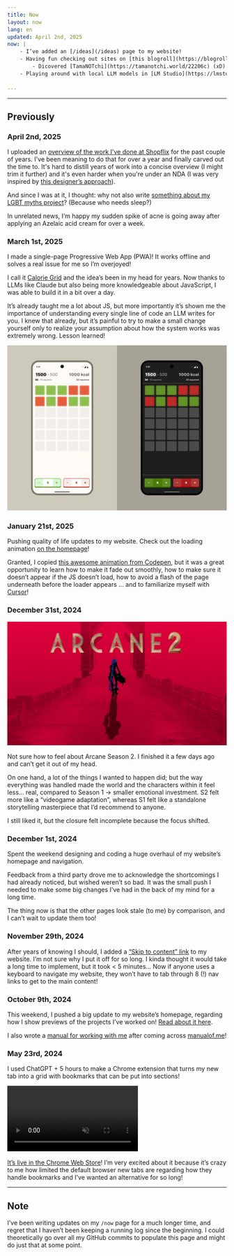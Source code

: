 ```yaml
---
title: Now
layout: now
lang: en
updated: April 2nd, 2025
now: |
    - I’ve added an [/ideas](/ideas) page to my website!
    - Having fun checking out sites on [this blogroll](https://blogroll.org/). 
        - Dicovered [TamaNOTchi](https://tamanotchi.world/22206c) (xD) and got a pang of nostalgia — reminds me of [Dragon Cave](https://dragcave.net/), which is apparently still running?! Too bad my account was seemingly deleted.
    - Playing around with local LLM models in [LM Studio](https://lmstudio.ai/). The 8–12B ones my laptop can are leagues behind ChatGPT though. Open to recommendations!
    
---
```



---


## Previously

### April 2nd, 2025

I uploaded an [overview of the work I've done at Shopflix](/en/shopflix) for the past couple of years. I've been meaning to do that for over a year and finally carved out the time to. It's hard to distill years of work into a concise overview (I might trim it further) and it's even harder when you're under an NDA (I was very inspired by [this designer’s approach](https://yg.is/airtable/)).

And since I was at it, I thought: why not also write [something about my LGBT myths project](https://annafilou.com/en/lgbtmyths)? (Because who needs sleep?)

In unrelated news, I’m happy my sudden spike of acne is going away after applying an Azelaic acid cream for over a week.

### March 1st, 2025

I made a single-page Progressive Web App (PWA)! It works offline and solves a real issue for me so I’m overjoyed! 
    
I call it [Calorie Grid](https://calorie-grid.netlify.app/) and the idea’s been in my head for years. Now thanks to LLMs like Claude but also being more knowledgeable about JavaScript, I was able to build it in a bit over a day. 

It’s already taught me a lot about JS, but more importantly it’s shown me the importance of understanding every single line of code an LLM writes for you. I knew that already, but it’s painful to try to make a small change yourself only to realize your assumption about how the system works was extremely wrong. Lesson learned!

![Calorie Grid App Design by Anna Filou](/assets/calorie-grid-dribbble.webp)

### January 21st, 2025

Pushing quality of life updates to my website. Check out the loading animation [on the homepage](/)! 
    
Granted, I copied [this awesome animation from Codepen](https://codepen.io/jackrugile/pen/GROaam), but it was a great opportunity to learn how to make it fade out smoothly, how to make sure it doesn’t appear if the JS doesn’t load, how to avoid a flash of the page underneath before the loader appears … and to familiarize myself with [Cursor](https://www.cursor.com/)!

### December 31st, 2024
![](/assets/arcane-2.webp)

Not sure how to feel about Arcane Season 2. I finished it a few days ago and can’t get it out of my head.

On one hand, a lot of the things I wanted to happen did; but the way everything was handled made the world and the characters within it feel less… real, compared to Season 1 → smaller emotional investment. S2 felt more like a “videogame adaptation”, whereas S1 felt like a standalone storytelling masterpiece that I’d recommend to anyone.

I still liked it, but the closure felt incomplete because the focus shifted.

### December 1st, 2024

Spent the weekend designing and coding a huge overhaul of my website’s homepage and navigation. 

Feedback from a third party drove me to acknowledge the shortcomings I had already noticed, but wished weren’t so bad. It was the small push I needed to make some big changes I’ve had in the back of my mind for a long&nbsp;time.

The thing now is that the other pages look stale (to me) by comparison, and I can’t wait to update them too!

### November 29th, 2024

After years of knowing I should, I added a [“Skip to content” link](https://css-tricks.com/how-to-create-a-skip-to-content-link/) to my website. I’m not sure why I put it off for so long. I kinda thought it would take a long time to implement, but it took < 5 minutes… Now if anyone uses a keyboard to navigate my website, they won’t have to tab through 8 (!) nav links to get to the main content!

### October 9th, 2024

This weekend, I pushed a big update to my website’s homepage, regarding how I show previews of the projects I’ve worked on! [Read about it here](/en/portfolio-project-showcase).

I also wrote a [manual for working with me](/{{page.lang}}/manual) after coming across [manualof.me](https://www.manualof.me/about)!


### May 23rd, 2024

I used ChatGPT + 5 hours to make a Chrome extension that turns my new tab into a grid with bookmarks that can be put into sections! 

<video autoplay loop muted src="/uploads/bookmarks-2024-05-15.mp4" class="w-100 br3"></video>

[It’s live in the Chrome Web Store](https://chromewebstore.google.com/detail/bookmarks-tab/ofijmedbafaffedkkhpgandnchdnbgoo)! I’m very excited about it because it’s crazy to me how limited the default browser new tabs are regarding how they handle bookmarks and I’ve wanted an alternative for so long!

--- 

## Note

I’ve been writing updates on my `/now` page for a much longer time, and regret that I haven’t been keeping a running log since the beginning. I could theoretically go over all my GitHub commits to populate this page and might do just that at some point.